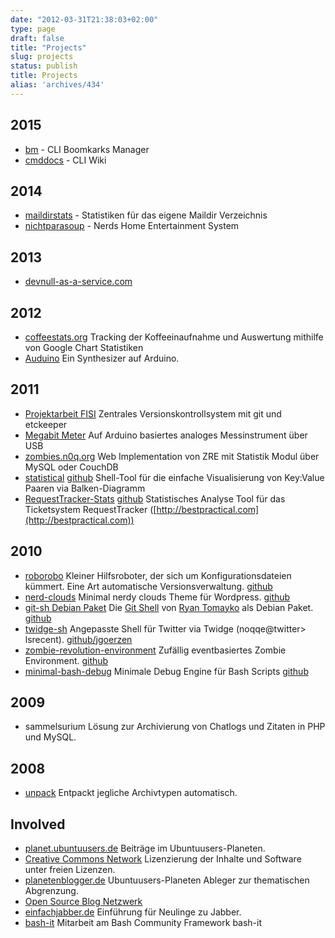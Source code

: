```yaml
---
date: "2012-03-31T21:38:03+02:00"
type: page
draft: false
title: "Projects"
slug: projects
status: publish
title: Projects
alias: 'archives/434'
---
```


## 2015

  * [bm](https://github.com/noqqe/bm) - CLI Boomkarks Manager
  * [cmddocs](https://github.com/noqqe/cmddocs) - CLI Wiki

## 2014

  * [maildirstats](https://github.com/noqqe/maildirstats) - Statistiken für
    das eigene Maildir Verzeichnis
  * [nichtparasoup](https://github.com/k4cg/nichtparasoup) - Nerds Home
    Entertainment System


## 2013

  * [devnull-as-a-service.com](http://devnull-as-a-service.com)

## 2012

  * [coffeestats.org](http://coffeestats.org) Tracking der Koffeeinaufnahme und
    Auswertung mithilfe von Google Chart Statistiken
  * [Auduino](http://noqqe.de/blog/2011/12/21/arduino-ich-bau-mir-einen-synthesizer/)
    Ein Synthesizer auf Arduino.

## 2011

  * [Projektarbeit FISI](http://noqqe.de//blog/2011/07/24/abschlussprufung-zentrales-versionskontrollsystem-mit-git-und-etckeeper/)
    Zentrales Versionskontrollsystem mit git und etckeeper
  * [Megabit Meter](http://noqqe.de/blog/2011/08/27/arduino-ich-baute-ein-megabitmeter/)
    Auf Arduino basiertes analoges Messinstrument über USB
  * [zombies.n0q.org](http://zombies.n0q.org) Web Implementation von ZRE mit Statistik Modul über MySQL oder CouchDB
  * [statistical](http://noqqe.de/archives/1611)  [github](http://github.com/noqqe/statistical) Shell-Tool
    für die einfache Visualisierung von Key:Value Paaren via Balken-Diagramm
  * [RequestTracker-Stats](http://github.com/noqqe/RequestTracker-Stats) [github](http://github.com/noqqe/RequestTracker-Stats)
    Statistisches Analyse Tool für das Ticketsystem RequestTracker ([http://bestpractical.com](http://bestpractical.com))

## 2010

  * [roborobo](http://noqqe.de/archives/977) Kleiner Hilfsroboter, der sich um Konfigurationsdateien kümmert. Eine Art automatische Versionsverwaltung. [github](http://github.com/noqqe/roborobo)
  * [nerd-clouds](http://noqqe.de/archives/1071) Minimal nerdy clouds Theme für Wordpress. [github](http://github.com/noqqe/nerd-clouds)
  * [git-sh Debian Paket](http://github.com/noqqe/git-sh-Debian-Package) Die [Git Shell](http://github.com/rtomayko/git-sh) von [Ryan Tomayko](http://tomayko.com/about) als Debian Paket. [github](http://github.com/noqqe/git-sh-Debian-Package)
  * [twidge-sh](http://noqqe.de/archives/1285) Angepasste Shell für Twitter via
    Twidge (noqqe@twitter&gt; lsrecent). [github/jgoerzen](http://github.com/jgoerzen/twidge/blob/master/twidge-sh)
  * [zombie-revolution-environment](http://noqqe.de/archives/1314) Zufällig eventbasiertes Zombie Environment. [github](http://github.com/noqqe/zombie-revolution-environment)
  * [minimal-bash-debug](http://noqqe.de/archives/1332) Minimale Debug Engine für Bash Scripts [github](http://github.com/noqqe/minimal-bash-debug)

## 2009

  * sammelsurium Lösung zur Archivierung von Chatlogs und Zitaten in PHP und
    MySQL.

## 2008

  * [unpack](http://noqqe.de/archives/422) Entpackt jegliche Archivtypen automatisch.

## Involved

  * [planet.ubuntuusers.de](http://planet.ubuntuusers.de) Beiträge im Ubuntuusers-Planeten.
  * [Creative Commons Network](https://creativecommons.net/noqqe) Lizenzierung der Inhalte und Software unter freien Lizenzen.
  * [planetenblogger.de](http://planetenblogger.de) Ubuntuusers-Planeten Ableger zur thematischen Abgrenzung.
  * [Open Source Blog Netzwerk](http://osbn.de)
  * [einfachjabber.de](http://einfachjabber.de) Einführung für Neulinge zu Jabber.
  * [bash-it](http://github.com/revans/bash-it) Mitarbeit am Bash Community Framework bash-it
